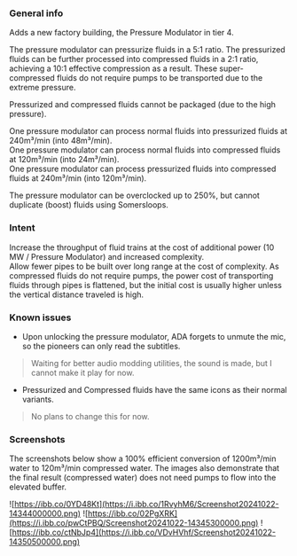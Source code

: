 ### General info  
Adds a new factory building, the Pressure Modulator in tier 4.

The pressure modulator can pressurize fluids in a 5:1 ratio. The pressurized fluids can be further processed into compressed fluids in a 2:1 ratio, achieving a 10:1 effective compression as a result. These super-compressed fluids do not require pumps to be transported due to the extreme pressure.

Pressurized and compressed fluids cannot be packaged (due to the high pressure).

One pressure modulator can process normal fluids into pressurized fluids at 240m³/min (into 48m³/min).  
One pressure modulator can process normal fluids into compressed fluids at 120m³/min (into 24m³/min).  
One pressure modulator can process pressurized fluids into compressed fluids at 240m³/min (into 120m³/min).  

The pressure modulator can be overclocked up to 250%, but cannot duplicate (boost) fluids using Somersloops.

### Intent  

Increase the throughput of fluid trains at the cost of additional power (10 MW / Pressure Modulator) and increased complexity.  
Allow fewer pipes to be built over long range at the cost of complexity. As compressed fluids do not require pumps, the power cost of transporting fluids through pipes is flattened, but the initial cost is usually higher unless the vertical distance traveled is high.

### Known issues  

- Upon unlocking the pressure modulator, ADA forgets to unmute the mic, so the pioneers can only read the subtitles.
>Waiting for better audio modding utilities, the sound is made, but I cannot make it play for now.

- Pressurized and Compressed fluids have the same icons as their normal variants.
>No plans to change this for now.

### Screenshots  

The screenshots below show a 100% efficient conversion of 1200m³/min water to 120m³/min compressed water. The images also demonstrate that the final result (compressed water) does not need pumps to flow into the elevated buffer.

![https://ibb.co/0YD48Kt](https://i.ibb.co/1RvyhM6/Screenshot20241022-14344000000.png)
![https://ibb.co/02PgXRK](https://i.ibb.co/pwCtPBQ/Screenshot20241022-14345300000.png)
![https://ibb.co/ctNbJp4](https://i.ibb.co/VDvHVhf/Screenshot20241022-14350500000.png)

